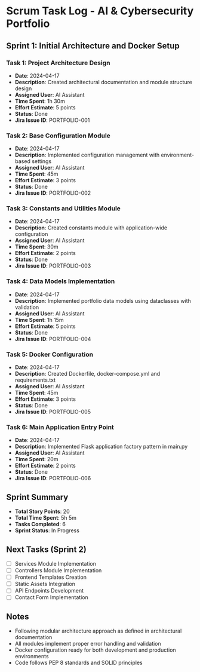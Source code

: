 # Scrum Task Log - AI & Cybersecurity Portfolio

## Sprint 1: Initial Architecture and Docker Setup

### Task 1: Project Architecture Design
- **Date**: 2024-04-17
- **Description**: Created architectural documentation and module structure design
- **Assigned User**: AI Assistant
- **Time Spent**: 1h 30m
- **Effort Estimate**: 5 points
- **Status**: Done
- **Jira Issue ID**: PORTFOLIO-001

### Task 2: Base Configuration Module
- **Date**: 2024-04-17
- **Description**: Implemented configuration management with environment-based settings
- **Assigned User**: AI Assistant
- **Time Spent**: 45m
- **Effort Estimate**: 3 points
- **Status**: Done
- **Jira Issue ID**: PORTFOLIO-002

### Task 3: Constants and Utilities Module
- **Date**: 2024-04-17
- **Description**: Created constants module with application-wide configuration
- **Assigned User**: AI Assistant
- **Time Spent**: 30m
- **Effort Estimate**: 2 points
- **Status**: Done
- **Jira Issue ID**: PORTFOLIO-003

### Task 4: Data Models Implementation
- **Date**: 2024-04-17
- **Description**: Implemented portfolio data models using dataclasses with validation
- **Assigned User**: AI Assistant
- **Time Spent**: 1h 15m
- **Effort Estimate**: 5 points
- **Status**: Done
- **Jira Issue ID**: PORTFOLIO-004

### Task 5: Docker Configuration
- **Date**: 2024-04-17
- **Description**: Created Dockerfile, docker-compose.yml and requirements.txt
- **Assigned User**: AI Assistant
- **Time Spent**: 45m
- **Effort Estimate**: 3 points
- **Status**: Done
- **Jira Issue ID**: PORTFOLIO-005

### Task 6: Main Application Entry Point
- **Date**: 2024-04-17
- **Description**: Implemented Flask application factory pattern in main.py
- **Assigned User**: AI Assistant
- **Time Spent**: 20m
- **Effort Estimate**: 2 points
- **Status**: Done
- **Jira Issue ID**: PORTFOLIO-006

## Sprint Summary
- **Total Story Points**: 20
- **Total Time Spent**: 5h 5m
- **Tasks Completed**: 6
- **Sprint Status**: In Progress

## Next Tasks (Sprint 2)
- [ ] Services Module Implementation
- [ ] Controllers Module Implementation
- [ ] Frontend Templates Creation
- [ ] Static Assets Integration
- [ ] API Endpoints Development
- [ ] Contact Form Implementation

## Notes
- Following modular architecture approach as defined in architectural documentation
- All modules implement proper error handling and validation
- Docker configuration ready for both development and production environments
- Code follows PEP 8 standards and SOLID principles 